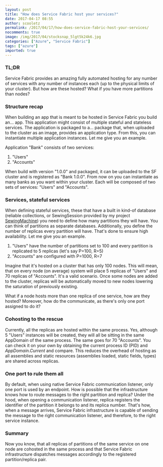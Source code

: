 ```yaml
---
layout: post
title: "How does Service Fabric host your services?"
date: 2017-04-17 08:55
author: scooletz
permalink: /2017/04/17/how-does-service-fabric-host-your-services/
nocomments: true
image: /img/2017/04/stocksnap_5lgt5k24k6.jpg
categories: ["Azure", "Service Fabric"]
tags: ["azure"]
imported: true
---
```


### TL;DR

Service Fabric provides an amazing fully automated hosting for any number of services with any number of instances each (up to the physical limits of your cluster). But how are these hosted? What if you have more partitions than nodes?

### Structure recap

When building an app that is meant to be hosted in Service Fabric you build an... app. This application might consist of multiple stateful and stateless services. The application is packaged to a... package that, when uploaded to the cluster as an image, provides an application type. From this, you can instantiate multiple application instances. Let me give you an example.

Application "Bank" consists of two services:

1. "Users"
1. "Accounts"

When build with version "1.0.0" and packaged, it can be uploaded to the SF cluster and is registered as "Bank 1.0.0". From now on you can instantiate as many banks as you want within your cluster. Each will be composed of two sets of services: "Users" and "Accounts".

### Services, stateful services

When defining stateful services, these that have a built in kind-of database (reliable collections, or SewingSession provided by my project [SewingMachine](https://github.com/Scooletz/SewingMachine)) you need to define how many partitions they will have. You can think of partitions as separate databases. Additionally, you define the number of replicas every partition will have. That's done to ensure high availability. Let me give you an example.

1. "Users" have the number of partitions set to 100 and every partition is replicated to 5 replicas (let's say P=100, R=5)
1. "Accounts" are configured with P=1000, R=7

Imagine that it's hosted on a cluster that has only 100 nodes. This will mean, that on every node (on average) system will place 5 replicas of "Users" and 70 replicas of "Accounts". It's a valid scenario. Once some nodes are added to the cluster, replicas will be automatically moved to new nodes lowering the saturation of previously existing.

What if a node hosts more than one replica of one service, how are they hosted? Moreover, how do the communicate, as there's only one port assigned to do it?

### Cohosting to the rescue

Currently, all the replicas are hosted within the same process. Yes, although 5 "Users" instances will be created, they will all be sitting in the same AppDomain of the same process. The same goes for 70 "Accounts". You can check it on your own by obtaining the current process ID (PID) and *AppDomain.Current* and compare. This reduces the overhead of hosting as all assemblies and static resources (assemblies loaded, static fields, types) are shared across replicas.

### One port to rule them all

By default, when using native Service Fabric communication listener, only one port is used by an endpoint. How is possible that the infrastructure knows how to route messages to the right partition and replica? Under the hood, when opening a communication listener, replica registers the identifier of the partition it belongs to and its replica number. That's how, when a message arrives, Service Fabric infrastructure is capable of sending the message to the right communication listener, and therefore, to the right service instance.

### Summary

Now you know, that all replicas of partitions of the same service on one node are cohosted in the same process and that Service Fabric infrastructure dispatches messages accordingly to the registered partition/replica pair.
